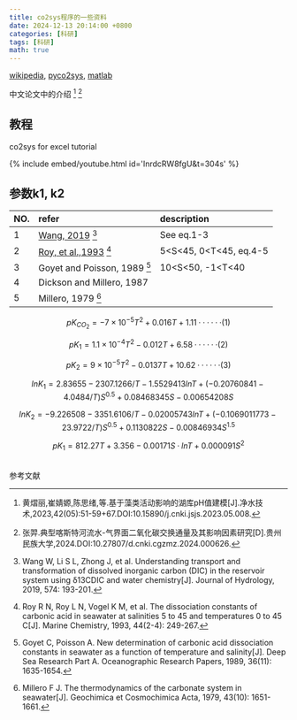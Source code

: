 ```yaml
---
title: co2sys程序的一些资料
date: 2024-12-13 20:14:00 +0800
categories: [科研]
tags: [科研]
math: true
---
```


[wikipedia](https://en.wikipedia.org/wiki/CO2SYS),
[pyco2sys](https://pyco2sys.readthedocs.io/en/latest/),
[matlab](https://ww2.mathworks.cn/matlabcentral/fileexchange/78378-co2sysv3-for-matlab)

中文论文中的介绍
[^footnote]
[^fn-nth-2]

## 教程
co2sys for excel tutorial

{% include embed/youtube.html id='InrdcRW8fgU&t=304s' %}

## 参数k1, k2

| NO.     |  refer  | description |
|:-------------|:----------------|:---------|
|1 | [Wang, 2019](https://doi.org/10.1016/j.jhydrol.2019.04.036) [^fn-nth-3] |  See eq.1-3 |
|2 | [Roy, et al.,1993](https://doi.org/10.1016/0304-4203(93)90207-5)  [^fn-nth-4] | 5<S<45, 0<T<45, eq.4-5|
|3 | Goyet and Poisson, 1989  [^fn-nth-5]| 10<S<50, -1<T<40|
|4 | Dickson and Millero, 1987|
|5 | Millero, 1979  [^fn-nth-6] |

$$ pK_{CO_2} = -7 \times 10^{-5}T^2 +0.016T +1.11 ······(1) $$ 

$$ pK_1 = 1.1 \times 10^{-4}T^2 -0.012T +6.58  ······(2) $$

$$ pK_2 = 9 \times 10^{-5}T^2 -0.0137T +10.62  ······(3)  $$

$$ lnK_1=2.83655-2307.1266/T-1.5529413lnT+(-0.20760841-4.0484/T)S^{0.5}+
0.08468345S-0.00654208S $$

$$ lnK_2=-9.226508-3351.6106/T-0.02005743lnT+(-0.1069011773-23.9722/T)S^{0.5}+
0.1130822S-0.00846934S^{1.5} $$

$$ pK_1=812.27T+3.356-0.00171S·lnT+0.000091S^2 $$

<br>参考文献<br>

[^footnote]:黄熠丽,崔婧嫄,陈思绪,等.基于藻类活动影响的湖库pH值建模[J].净水技术,2023,42(05):51-59+67.DOI:10.15890/j.cnki.jsjs.2023.05.008.
[^fn-nth-2]:张羿.典型喀斯特河流水-气界面二氧化碳交换通量及其影响因素研究[D].贵州民族大学,2024.DOI:10.27807/d.cnki.cgzmz.2024.000626.
[^fn-nth-3]:Wang W, Li S L, Zhong J, et al. Understanding transport and transformation of dissolved inorganic carbon (DIC) in the reservoir system using δ13CDIC and water chemistry[J]. Journal of Hydrology, 2019, 574: 193-201.
[^fn-nth-4]:Roy R N, Roy L N, Vogel K M, et al. The dissociation constants of carbonic acid in seawater at salinities 5 to 45 and temperatures 0 to 45 C[J]. Marine Chemistry, 1993, 44(2-4): 249-267.
[^fn-nth-5]:Goyet C, Poisson A. New determination of carbonic acid dissociation constants in seawater as a function of temperature and salinity[J]. Deep Sea Research Part A. Oceanographic Research Papers, 1989, 36(11): 1635-1654.
[^fn-nth-6]:Millero F J. The thermodynamics of the carbonate system in seawater[J]. Geochimica et Cosmochimica Acta, 1979, 43(10): 1651-1661.
